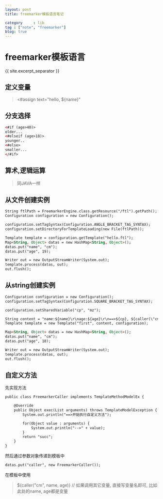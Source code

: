 ```yaml
---
layout: post
title: freemarker模板语言笔记

category     : lib
tag : ["note", "freemarker"]
blog: true
---
```

# freemarker模板语言
{{ site.excerpt_separator }}

## 定义变量 ##

> <#assign text="hello, ${name}" 

## 分支选择 ##

```html
<#if (age>40)>
older...
<#elseif (age>18)>
younger..
<#else>
smaller...
</#if>
```

## 算术,逻辑运算 ##

> 同JAVA一样

## 从文件创建实例 ##

```html
String ftlPath = FreemarkerEngine.class.getResource("/ftl").getPath();
Configuration configuration = new Configuration();

configuration.setTagSyntax(Configuration.ANGLE_BRACKET_TAG_SYNTAX);
configuration.setDirectoryForTemplateLoading(new File(ftlPath));

Template template = configuration.getTemplate("hello.ftl");
Map<String, Object> datas = new HashMap<String, Object>();
datas.put("name", "cm");
datas.put("age", 19);

Writer out = new OutputStreamWriter(System.out);
template.process(datas, out);
out.flush();
```

## 从string创建实例 ##

```html
Configuration configuration = new Configuration();
configuration.setTagSyntax(Configuration.SQUARE_BRACKET_TAG_SYNTAX);

configuration.setSharedVariable("cp", "mz");

String content = "name:${name}\r\nage:${age}\r\n==>${cp}, ${caller(\"cm\", name, age)}";
Template template = new Template("first", content, configuration);

Map<String, Object> datas = new HashMap<String, Object>();
datas.put("name", "cm");
datas.put("age", 18);

Writer out = new OutputStreamWriter(System.out);
template.process(datas, out);
out.flush();
```

## 自定义方法 ##
先实现方法

```html
public class FreemarkerCaller implements TemplateMethodModelEx {

    @Override
    public Object exec(List arguments) throws TemplateModelException {
        System.out.println("==>开始执行自定义方法");

        for(Object value : arguments) {
            System.out.println("-->" + value);
        }
        return "succ";
    }
}

```

然后通过参数对象传递到模板中

```html
datas.put("caller", new FreemarkerCaller());
```

在模板中使用

> ${caller(\"cm\", name, age)} // 如果调用其它变量, 直接写变量名即可, 比如此处的name, age都是变量
